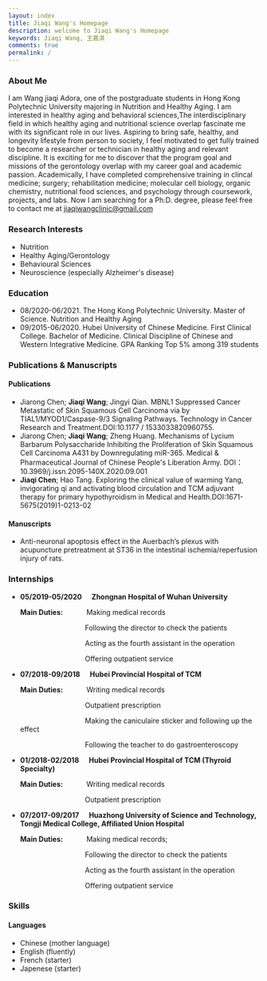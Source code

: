 ```yaml
---
layout: index
title: Jiaqi Wang's Homepage
description: welcome to Jiaqi Wang's Homepage
keywords: Jiaqi Wang, 王嘉淇
comments: true
permalink: /
---
```


### About Me

I am Wang jiaqi Adora, one of the postgraduate students in Hong Kong Polytechnic University majoring in Nutrition and Healthy Aging. I am interested in healthy aging and behavioral sciences,The interdisciplinary field in which healthy aging and nutritional science overlap fascinate me with its significant role in our lives. Aspiring to bring safe, healthy, and longevity lifestyle from person to society, I feel motivated to get fully trained to become a researcher or technician in healthy aging and relevant discipline. It is exciting for me to discover that the program goal and missions of the gerontology overlap with my career goal and academic passion. 
Academically, I have completed comprehensive training in clincal medicine; surgery; rehabilitation medicine; molecular cell biology, organic chemistry, nutritional food sciences, and psychology through coursework, projects, and labs. Now I am searching for a Ph.D. degree, please feel free to contact me at jiaqiwangclinic@gmail.com
### Research Interests

- Nutrition
- Healthy Aging/Gerontology
- Behavioural Sciences
- Neuroscience (especially Alzheimer's disease)

### Education

- 08/2020-06/2021. The Hong Kong Polytechnic University. Master of Science. Nutrition and Healthy Aging                               
- 09/2015-06/2020. Hubei University of Chinese Medicine. First Clinical College. Bachelor of Medicine. Clinical Discipline of Chinese and Western Integrative Medicine. GPA Ranking Top 5% among 319 students

### Publications & Manuscripts

#### Publications

- Jiarong Chen; **Jiaqi Wang**; Jingyi Qian. MBNL1 Suppressed Cancer Metastatic of Skin Squamous Cell Carcinoma via by TIAL1/MYOD1/Caspase-9/3 Signaling Pathways. Technology in Cancer Research and Treatment.DOI:10.1177 / 1533033820960755.
- Jiarong Chen; **Jiaqi Wang**; Zheng Huang. Mechanisms of Lycium Barbarum Polysaccharide Inhibiting the Proliferation of Skin Squamous Cell Carcinoma A431 by Downregulating miR-365. Medical & Pharmaceutical Journal of Chinese People's Liberation Army. DOI： 10.3969/j.issn.2095-140X.2020.09.001
- **Jiaqi Chen**; Hao Tang. Exploring the clinical value of warming Yang, invigorating qi and activating blood circulation and TCM adjuvant therapy for primary hypothyroidism in Medical and Health.DOI:1671-5675(2019)1-0213-02

#### Manuscripts

- Anti-neuronal apoptosis effect in the Auerbach’s plexus with acupuncture pretreatment at ST36 in the intestinal ischemia/reperfusion injury of rats.

### Internships

- **05/2019-05/2020**&nbsp;&nbsp;&nbsp;&nbsp;&nbsp;**Zhongnan Hospital of Wuhan University**

  **Main Duties:**&nbsp;&nbsp;&nbsp;&nbsp;&nbsp;&nbsp;&nbsp;&nbsp;&nbsp;&nbsp;&nbsp;&nbsp;Making medical records

  &nbsp;&nbsp;&nbsp;&nbsp;&nbsp;&nbsp;&nbsp;&nbsp;&nbsp;&nbsp;&nbsp;&nbsp;&nbsp;&nbsp;&nbsp;&nbsp;&nbsp;&nbsp;&nbsp;&nbsp;&nbsp;&nbsp;&nbsp;&nbsp;&nbsp;&nbsp;&nbsp;&nbsp;&nbsp;&nbsp;&nbsp;&nbsp;&nbsp;Following the director to check the patients

  &nbsp;&nbsp;&nbsp;&nbsp;&nbsp;&nbsp;&nbsp;&nbsp;&nbsp;&nbsp;&nbsp;&nbsp;&nbsp;&nbsp;&nbsp;&nbsp;&nbsp;&nbsp;&nbsp;&nbsp;&nbsp;&nbsp;&nbsp;&nbsp;&nbsp;&nbsp;&nbsp;&nbsp;&nbsp;&nbsp;&nbsp;&nbsp;&nbsp;Acting as the fourth assistant in the operation

  &nbsp;&nbsp;&nbsp;&nbsp;&nbsp;&nbsp;&nbsp;&nbsp;&nbsp;&nbsp;&nbsp;&nbsp;&nbsp;&nbsp;&nbsp;&nbsp;&nbsp;&nbsp;&nbsp;&nbsp;&nbsp;&nbsp;&nbsp;&nbsp;&nbsp;&nbsp;&nbsp;&nbsp;&nbsp;&nbsp;&nbsp;&nbsp;&nbsp;Offering outpatient service

- **07/2018-09/2018**&nbsp;&nbsp;&nbsp;&nbsp;&nbsp;**Hubei Provincial Hospital of TCM**

  **Main Duties:**&nbsp;&nbsp;&nbsp;&nbsp;&nbsp;&nbsp;&nbsp;&nbsp;&nbsp;&nbsp;&nbsp;&nbsp;Writing medical records

  &nbsp;&nbsp;&nbsp;&nbsp;&nbsp;&nbsp;&nbsp;&nbsp;&nbsp;&nbsp;&nbsp;&nbsp;&nbsp;&nbsp;&nbsp;&nbsp;&nbsp;&nbsp;&nbsp;&nbsp;&nbsp;&nbsp;&nbsp;&nbsp;&nbsp;&nbsp;&nbsp;&nbsp;&nbsp;&nbsp;&nbsp;&nbsp;&nbsp;Outpatient prescription

  &nbsp;&nbsp;&nbsp;&nbsp;&nbsp;&nbsp;&nbsp;&nbsp;&nbsp;&nbsp;&nbsp;&nbsp;&nbsp;&nbsp;&nbsp;&nbsp;&nbsp;&nbsp;&nbsp;&nbsp;&nbsp;&nbsp;&nbsp;&nbsp;&nbsp;&nbsp;&nbsp;&nbsp;&nbsp;&nbsp;&nbsp;&nbsp;&nbsp;Making the caniculaire sticker and following up the effect

  &nbsp;&nbsp;&nbsp;&nbsp;&nbsp;&nbsp;&nbsp;&nbsp;&nbsp;&nbsp;&nbsp;&nbsp;&nbsp;&nbsp;&nbsp;&nbsp;&nbsp;&nbsp;&nbsp;&nbsp;&nbsp;&nbsp;&nbsp;&nbsp;&nbsp;&nbsp;&nbsp;&nbsp;&nbsp;&nbsp;&nbsp;&nbsp;&nbsp;Following the teacher to do gastroenteroscopy

- **01/2018-02/2018**&nbsp;&nbsp;&nbsp;&nbsp;&nbsp;**Hubei Provincial Hospital of TCM (Thyroid Specialty)**

  **Main Duties:**&nbsp;&nbsp;&nbsp;&nbsp;&nbsp;&nbsp;&nbsp;&nbsp;&nbsp;&nbsp;&nbsp;&nbsp;Writing medical records

  &nbsp;&nbsp;&nbsp;&nbsp;&nbsp;&nbsp;&nbsp;&nbsp;&nbsp;&nbsp;&nbsp;&nbsp;&nbsp;&nbsp;&nbsp;&nbsp;&nbsp;&nbsp;&nbsp;&nbsp;&nbsp;&nbsp;&nbsp;&nbsp;&nbsp;&nbsp;&nbsp;&nbsp;&nbsp;&nbsp;&nbsp;&nbsp;&nbsp;Outpatient prescription

- **07/2017-09/2017**&nbsp;&nbsp;&nbsp;&nbsp;&nbsp;**Huazhong University of Science and Technology, Tongji Medical College, Affiliated Union Hospital**

  **Main Duties:**&nbsp;&nbsp;&nbsp;&nbsp;&nbsp;&nbsp;&nbsp;&nbsp;&nbsp;&nbsp;&nbsp;&nbsp;Making medical records;

  &nbsp;&nbsp;&nbsp;&nbsp;&nbsp;&nbsp;&nbsp;&nbsp;&nbsp;&nbsp;&nbsp;&nbsp;&nbsp;&nbsp;&nbsp;&nbsp;&nbsp;&nbsp;&nbsp;&nbsp;&nbsp;&nbsp;&nbsp;&nbsp;&nbsp;&nbsp;&nbsp;&nbsp;&nbsp;&nbsp;&nbsp;&nbsp;&nbsp;Following the director to check the patients

  &nbsp;&nbsp;&nbsp;&nbsp;&nbsp;&nbsp;&nbsp;&nbsp;&nbsp;&nbsp;&nbsp;&nbsp;&nbsp;&nbsp;&nbsp;&nbsp;&nbsp;&nbsp;&nbsp;&nbsp;&nbsp;&nbsp;&nbsp;&nbsp;&nbsp;&nbsp;&nbsp;&nbsp;&nbsp;&nbsp;&nbsp;&nbsp;&nbsp;Acting as the fourth assistant in the operation

  &nbsp;&nbsp;&nbsp;&nbsp;&nbsp;&nbsp;&nbsp;&nbsp;&nbsp;&nbsp;&nbsp;&nbsp;&nbsp;&nbsp;&nbsp;&nbsp;&nbsp;&nbsp;&nbsp;&nbsp;&nbsp;&nbsp;&nbsp;&nbsp;&nbsp;&nbsp;&nbsp;&nbsp;&nbsp;&nbsp;&nbsp;&nbsp;&nbsp;Offering outpatient service

### Skills

#### Languages

- Chinese (mother language)
- English (fluently)
- French (starter)
- Japenese (starter)

<!-- ### Social

{% for website in site.data.social %}
* {{ website.sitename }}：[@{{ website.name }}]({{ website.url }})
  {% endfor %} -->
